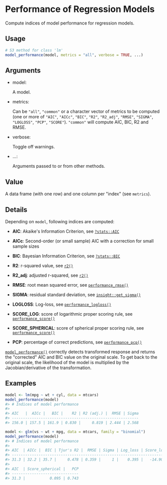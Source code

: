 # Performance of Regression Models

Compute indices of model performance for regression models.

## Usage

``` r
# S3 method for class 'lm'
model_performance(model, metrics = "all", verbose = TRUE, ...)
```

## Arguments

- model:

  A model.

- metrics:

  Can be `"all"`, `"common"` or a character vector of metrics to be
  computed (one or more of `"AIC"`, `"AICc"`, `"BIC"`, `"R2"`,
  `"R2_adj"`, `"RMSE"`, `"SIGMA"`, `"LOGLOSS"`, `"PCP"`, `"SCORE"`).
  `"common"` will compute AIC, BIC, R2 and RMSE.

- verbose:

  Toggle off warnings.

- ...:

  Arguments passed to or from other methods.

## Value

A data frame (with one row) and one column per "index" (see `metrics`).

## Details

Depending on `model`, following indices are computed:

- **AIC**: Akaike's Information Criterion, see
  [`?stats::AIC`](https://rdrr.io/r/stats/AIC.html)

- **AICc**: Second-order (or small sample) AIC with a correction for
  small sample sizes

- **BIC**: Bayesian Information Criterion, see
  [`?stats::BIC`](https://rdrr.io/r/stats/AIC.html)

- **R2**: r-squared value, see
  [`r2()`](https://easystats.github.io/performance/reference/r2.md)

- **R2_adj**: adjusted r-squared, see
  [`r2()`](https://easystats.github.io/performance/reference/r2.md)

- **RMSE**: root mean squared error, see
  [`performance_rmse()`](https://easystats.github.io/performance/reference/performance_rmse.md)

- **SIGMA**: residual standard deviation, see
  [`insight::get_sigma()`](https://easystats.github.io/insight/reference/get_sigma.html)

- **LOGLOSS**: Log-loss, see
  [`performance_logloss()`](https://easystats.github.io/performance/reference/performance_logloss.md)

- **SCORE_LOG**: score of logarithmic proper scoring rule, see
  [`performance_score()`](https://easystats.github.io/performance/reference/performance_score.md)

- **SCORE_SPHERICAL**: score of spherical proper scoring rule, see
  [`performance_score()`](https://easystats.github.io/performance/reference/performance_score.md)

- **PCP**: percentage of correct predictions, see
  [`performance_pcp()`](https://easystats.github.io/performance/reference/performance_pcp.md)

[`model_performance()`](https://easystats.github.io/performance/reference/model_performance.md)
correctly detects transformed response and returns the "corrected" AIC
and BIC value on the original scale. To get back to the original scale,
the likelihood of the model is multiplied by the Jacobian/derivative of
the transformation.

## Examples

``` r
model <- lm(mpg ~ wt + cyl, data = mtcars)
model_performance(model)
#> # Indices of model performance
#> 
#> AIC   |  AICc |   BIC |    R2 | R2 (adj.) |  RMSE | Sigma
#> ---------------------------------------------------------
#> 156.0 | 157.5 | 161.9 | 0.830 |     0.819 | 2.444 | 2.568

model <- glm(vs ~ wt + mpg, data = mtcars, family = "binomial")
model_performance(model)
#> # Indices of model performance
#> 
#> AIC  | AICc |  BIC | Tjur's R2 |  RMSE | Sigma | Log_loss | Score_log
#> ---------------------------------------------------------------------
#> 31.3 | 32.2 | 35.7 |     0.478 | 0.359 |     1 |    0.395 |   -14.903
#> 
#> AIC  | Score_spherical |   PCP
#> ------------------------------
#> 31.3 |           0.095 | 0.743
```
